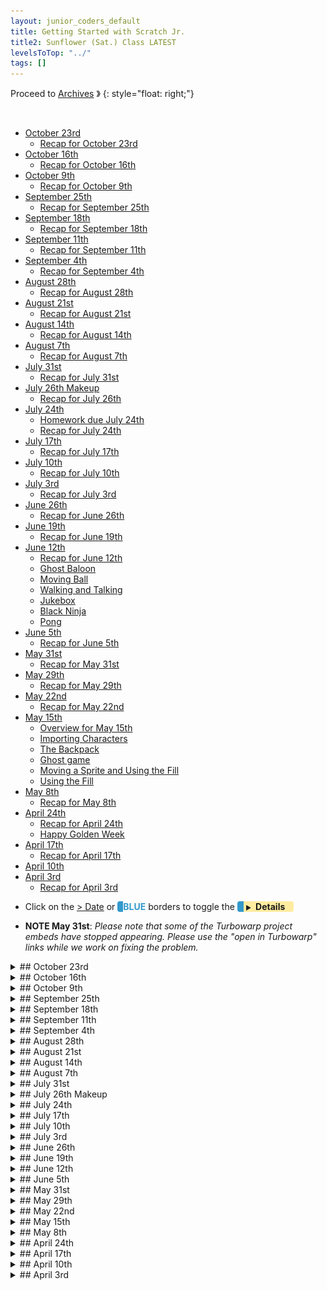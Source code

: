 ```yaml
---
layout: junior_coders_default
title: Getting Started with Scratch Jr.
title2: Sunflower (Sat.) Class LATEST
levelsToTop: "../"
tags: []
---
```


Proceed to [Archives](./SunflowerClassNotes-Archives.html) 》 
{: style="float: right;"}

<br clear="both">

<div id="toc">

* [October 23rd](#october-23rd)
  * [Recap for October 23rd](#recap-for-october-23rd)
* [October 16th](#october-16th)
  * [Recap for October 16th](#recap-for-october-16th)
* [October 9th](#october-9th)
  * [Recap for October 9th](#recap-for-october-9th)
* [September 25th](#september-25th)
  * [Recap for September 25th](#recap-for-september-25th)
* [September 18th](#september-18th)
  * [Recap for September 18th](#recap-for-september-18th)
* [September 11th](#september-11th)
  * [Recap for September 11th](#recap-for-september-11th)
* [September 4th](#september-4th)
  * [Recap for September 4th](#recap-for-september-4th)
* [August 28th](#august-28th)
  * [Recap for August 28th](#recap-for-august-28th)
* [August 21st](#august-21st)
  * [Recap for August 21st](#recap-for-august-21st)
* [August 14th](#august-14th)
  * [Recap for August 14th](#recap-for-august-14th)
* [August 7th](#august-7th)
  * [Recap for August 7th](#recap-for-august-7th)
* [July 31st](#july-31st)
  * [Recap for July 31st](#recap-for-july-31st)
* [July 26th Makeup](#july-26th-makeup)
  * [Recap for July 26th](#recap-for-july-26th)
* [July 24th](#july-24th)
  * [Homework due July 24th](#homework-due-july-24th)
  * [Recap for July 24th](#recap-for-july-24th)
* [July 17th](#july-17th)
  * [Recap for July 17th](#recap-for-july-17th)
* [July 10th](#july-10th)
  * [Recap for July 10th](#recap-for-july-10th)
* [July 3rd](#july-3rd)
  * [Recap for July 3rd](#recap-for-july-3rd)
* [June 26th](#june-26th)
  * [Recap for June 26th](#recap-for-june-26th)
* [June 19th](#june-19th)
  * [Recap for June 19th](#recap-for-june-19th)
* [June 12th](#june-12th)
  * [Recap for June 12th](#recap-for-june-12th)
  * [Ghost Baloon](#ghost-baloon)
  * [Moving Ball](#moving-ball)
  * [Walking and Talking](#walking-and-talking)
  * [Jukebox](#jukebox)
  * [Black Ninja](#black-ninja)
  * [Pong](#pong)
* [June 5th](#june-5th)
  * [Recap for June 5th](#recap-for-june-5th)
* [May 31st](#may-31st)
  * [Recap for May 31st](#recap-for-may-31st)
* [May 29th](#may-29th)
  * [Recap for May 29th](#recap-for-may-29th)
* [May 22nd](#may-22nd)
  * [Recap for May 22nd](#recap-for-may-22nd)
* [May 15th](#may-15th)
  * [Overview for May 15th](#overview-for-may-15th)
  * [Importing Characters](#importing-characters)
  * [The Backpack](#the-backpack)
  * [Ghost game](#ghost-game)
  * [Moving a Sprite and Using the Fill](#moving-a-sprite-and-using-the-fill)
  * [Using the Fill](#using-the-fill)
* [May 8th](#may-8th)
  * [Recap for May 8th](#recap-for-may-8th)
* [April 24th](#april-24th)
  * [Recap for April 24th](#recap-for-april-24th)
  * [Happy Golden Week](#happy-golden-week)
* [April 17th](#april-17th)
  * [Recap for April 17th](#recap-for-april-17th)
* [April 10th](#april-10th)
* [April 3rd](#april-3rd)
  * [Recap for April 3rd](#recap-for-april-3rd)

</div>



-   Click on the [> Date]() or <span style="color: #3399cc;  border-left: 9px solid #3399cc!important;border-radius: 4px 4px; font-weight: bold">BLUE</span> borders to toggle the <span style="background-color:#ffeca0; border-left: 10px solid #3399cc !important;border-radius: 4px 4px;"><b> &nbsp;<span style="font-size: 70%">▶︎</span>&nbsp;&nbsp;Details&nbsp;&nbsp;&nbsp;&nbsp;</b></span>

* **NOTE May 31st**: *Please note that some of the Turbowarp project embeds have stopped appearing. Please use the "open in Turbowarp" links while we work on fixing the problem.*

<details markdown=1>
<summary markdown=1>## October 23rd
</summary>

## October 23rd


### Recap for October 23rd

Squid Game 1
  : Student Y worked on making the player's eyes open and close and the button flash from red to green. He also added and edited the music. He originally tried a first person viewpoint, but settled for this top iiewpoint version.

{% include zakviewer.html Name="Squid Game 2021 10 23 Student Y" ID="https://scratch.mit.edu/projects/588925585/" caption="Use left and right arrows to move the character (project has had some corrections added.) " %}

Squid Game 2
  : Student M wanted an opening screen before the game would start, so I showed him how to achieve that.

{% include zakviewer.html Name="Untitled\-138" ID="https://scratch.mit.edu/projects/588366141/" caption="Press 1 to see background change" %}


Scratch Mario Multilevel Game
  : More details have emerged about player H's project. He is making a multi-stage Mario-like platformer. He's made overworld maps and sub-levels. In ScratchJr. each project only has 4 screens, so he's building his game over several projects, each corresponding to a different "land" such as a desert level and a haunted house level.

Electricity Shop
  : Student R's focus continues to be make a shop for people to buy various ways of using or gaining energy. He's setting up the project so that when the shop backdrop appears, all foreground items hide. And when the backdrop changes, all foreground items appear again.

Tower Defense/Battle Cats
  : Some students are still looking for a project to do. Student K2 began working on a Tower Defense project. His focus was on learning how to use the paint editor to make circles and rectangles to put together to make a tank. Student H considered doing a Tower Defense project, but then changed his mind and explored various other potential projects. 

{% include zakviewer.html Name="Untitled\-4 Tank Game" ID="https://scratch.mit.edu/projects/589833446/" caption="" %}

Pong Game
  : Student K1 completed a Pong Tutorial.

{% include zakviewer.html Name="Untitled\-4 on Scratch" ID="https://scratch.mit.edu/projects/588369489/" caption="" %}

</details>


<details markdown=1>
<summary markdown=1>## October 16th
</summary>

## October 16th

### Recap for October 16th


The main event today was playing a Collect-a-card Coding Game: 

Collect-a-card Coding Game
  : The purpose of the game is to get kids to demonstrate their understanding of various steps in coding a simple project. The format is as follows:
  
1. Review the target project code. This is not a test, but a game, so kids are taught the code or other answers beforehand. The game is for review.
2. Each student gets 1 or two cards to start with.
3. The teacher opens a blank game, or a game ready to accept the target code. 
4. The teacher walks through coding the game and stops to ask questions, such as what is the next step, what does this block do, etc.
5. Students can volunteer to answer by raising their hand with a card in it. If they answer the question correctly they get 2 cards. If not, 1 card.
6. The teacher can also "volunteer" students, for example if no one answers. You get 1 card for a correct answer.
7. Volunteers must wait out 2 turns give others a chance.
8.  Cards for right answers only, but no penalty for a wrong answer.
9.  At the end, (an unspecified number of) cards gets rewards, such as YouTube time. The number is based on the collective level of input. 
10. Those who were volunteered can ask for help but costs them their card. The card for a correct answer goes to person who helps.
11. Top volunteers may get an additional prize based on effort, original contribution, or other criteria.
12. Prizes include in-class YouTube time, select from the toy box, candy, or negotiable prizes. Often students will defer getting any prize.

The target game for today was Flappy Cat game, part 1. Everyone participated and did a good job of playing along and answering questions. After that, kids continued working on existing projects as usual.

{% include zakviewer.html Name="FCS step 1 gravity 2021 10 16 Classroom version \(Flappy Cat Simplest\)" ID="https://scratch.mit.edu/projects/584810491/" caption="" %}


</details>




<details markdown=1>
<summary markdown=1>## October 9th
</summary>

## October 9th


### Recap for October 9th


We played a game based on a lecture by [Professor 井本陽久](https://logmi.jp/business/articles/322794).
The game is very good for teaching logic, independent thinking, and other useful skillls. Thought they could understand the basic idea, it was a little bit difficult, so after a while we stopped and had a break and then we went on to individual projects. 

* Student Y worked on a few projects. We worked on finding costumes for his roadblocks hero project and he also worked a little bit on his Battle Cats project. 
* Student M started making a flappy bird project and completed  the first two steps. 

{% include zakviewer.html Name="Flapy Bird" ID="https://scratch.mit.edu/projects/581606705/" caption="" %}

* Student R and I discussed how to make his game more user-friendly. He liked the idea of adding a store to his project. He designed it first and then collected or and created the images he needed
{% include zakviewer.html Name="Flappy Bird" ID="https://scratch.mit.edu/projects/581606705/" caption="" %}

* Student N started working on an original platformer game.
* Student H looked for new ideas in Scratch. 
* Student K learned about sensing blocks, specifically the mouse down block. 
  
{% include zakviewer.html Name="Untitled" ID="https://scratch.mit.edu/projects/581610847/" caption="Click and hold the mouse, and the girl will go towards you" %}

* Student K worked on telling a story in ScratchJr. 
* Student H in Scratch Jr. continued working on his multi project game. He was eager to give me a full explanation of what he intends, and he demonstrated his progress so far. It was clear that he has mastered many skills, such as using buttons to control characters, and different kinds of transitions between scenes. He has developed a solid foundation, and is eagerly exploring all the consequences of what he has learned in various ways. 
Stud


</details>

<details markdown=1>
<summary markdown=1>## September 25th
</summary>

## September 25th


### Recap for September 25th



Scratch 
  : Children worked on individual projects this week. 
  
Student Y worked on Battle cats. He continued making different player sprites appear at different money levels. He also begane making the cats move.

{% include zakviewer.html Name="Battle Cats" ID="https://scratch.mit.edu/projects/571919266/" caption="" %}

Student M is I introduced some videos to Student M about flappy bird, and he chose to work on reverse engineering a Fortnite Flappy Bird project. He added two characters to his project and began adding code to make the game over effect and 

{% include zakviewer.html Name="Fortnite Flappy Bird Step 1 2021 09 25" ID="https://scratch.mit.edu/projects/575071918/" caption="I have fixed some errors in his code to demonstrate what he is trying to achieve." %}


Student N completed his own basic Flappy bird project and we talked about how to make it better, such as adding levels or obstacles.

Student K1 began her first journeys into Scratch by completing her first tutorial, a chase game. 

{% include zakviewer.html Name="Chase Game" ID="https://scratch.mit.edu/projects/574941151/" caption="She did a great job learning about 'change x' and 'if touching' and 'adding variables'." %}


Student H1 studied various projects in search of inspiration for his next project. 

Student R made the players of his Solar Panel game able to buy more panels when they had enough coins. He was able to figure out the code himself but needed a little help transferring a color from one character to another. 

{% include zakviewer.html Name="Untitled\-5 \(9\)" ID="https://scratch.mit.edu/projects/572503120/" caption="" %}

ScratchJr.
  : Students K2 and H2 worked on their own projects this week. 


Student H1 continued developing his multilevel game in Scratch Jr. He has many original ideas and worked well independently and joyfully.


Student K2 worked on an original project idea I am calling his "Policeman"  project. After some trial and error, I figured out he wanted to make more squares appear when the policeman bumped into some squares. He understood what he wanted and was almost able to get it on his own. With a little tweaking we were able to get it to begin to work, and will continue next week.


</details>

<details markdown=1>
<summary markdown=1>## September 18th
</summary>

## September 18th


### Recap for September 18th


Battle Cats
  : Student Y worked on remaking the Battle Cats project on his own. 

{% include zakviewer.html Name="Student Y Battle Cats" ID="https://scratch.mit.edu/projects/571919266/" caption="He added his own characters and began setting up the shop" %}

Flappy Bird
  : another popular project is Flappy Bird, and some kids worked on variations of that, including this one below, and a Fortnite Flappy Bird Project that is not quite finished
{% include zakviewer.html Name="Student N Flappy Bird" ID="https://scratch.mit.edu/projects/571917316/" caption="" %}


Slash Knight
  : Student H worked a little bit on a Slash Knight Tutorial, but found it too easy. He explored other projects like Battle Cats after that.  


ScratchJr. 
  : The main project for these kids was variations on a Chicken Crossing game, where the player has to cross intersecting streets , not parallel streets (like below). This evoked many variations, including one that incorporates a sophisticated story line involving frogs and other creatures.

  
{% include giphy.html link="https://media.giphy.com/media/DDDMOrtKeBEyue6KVF/" %} 



Advanced Scratch Jr. 
  The Electricity project continues. This week the student added more kinds of weather and we talked about giving the player challenges to encourage energy conservation, such as turning out lights. 

</details>



<details markdown=1>
<summary markdown=1>## September 11th
</summary>

## September 11th

### Recap for September 11th

Basic Scratch
  : Today, for the elementary level Scratch students there was a lot of interest in racing games and Mario Athletic (Sky) games. Kids mostly tried looking for projects they could do together, but interests diverged, so there was a tendency for kids to distract each other. Next week some different seating arrangements may help with this. 

Solar Panel 
  : This week a lot of progress was made on this advanced level Scratch project. Since the student is a capable and independent coder, our teacher Alex spent some time looking at the student work and making small suggestions on improving the game design, such as developing other things for the money the player collects  to be spent on and adding visual feedback and effects.

ScratchJr.
  : The ScratchJr kids worked mostly on mazes. For one kid demonstrated how to make a square maze, and for other we worked on a Dragon Maze. Mazes are good for teaching using messages and various motions and Looks blocks. There was also a Street crossing game


{% include giphy.html link="https://media.giphy.com/media/m6ezGzJCt8J835euv3/" %} 

{% include imgur.html title="" ID="https://i.imgur.com/L1r67ht.jpg" caption="" width="" height="" spacer="" %}

{% include imgur.html title="" ID="https://i.imgur.com/GmIRnX5.jpg" caption="" width="" height="" spacer="" %}


</details>


<details markdown=1>
<summary markdown=1>## September 4th
</summary>

## September 4th

### Recap for September 4th


Projects we worked on this week: 

First Person Shooter
  : We made the gun for the shooter, and talked about make the gun pointing in the direction of the mouse. We also made a bad guy.

{% include imgur.html title="" ID="https://i.imgur.com/U8NjtrC.png" caption="" width="" height="" spacer="" %}

 

Going down the road
  : We made a car and a road for this project, and learned how to make the road move past us.

{% include zakviewer.html Name="Untitled\-125" ID="https://scratch.mit.edu/projects/566674798/" caption="press space and e to see it in action" %}



A crazy project 
  : The joy of forever loops.
{% include zakviewer.html Name="" ID="https://scratch.mit.edu/projects/550356223/" caption="" %}

Mario Projects
  : Students are intrigued by these but they are a bit beyond their skill. We have covered some of the basic steps in class, and kids will often modify these.

{% include zakviewer.html Name="Untitled\-21" ID="https://scratch.mit.edu/projects/557767891/" caption="This project is not fully the student's own creation, but features some additions by the student." %}


Solar Panel Project
  : A student is developing a project to model a solar panel. It includes the influence of weather (reducing output, breakage), maintenance costs, and a power meter. We talked about general goals of the project, such as how user input would change the game. This projecct is a candidate for entry in a coding competition.

</details>


<details markdown=1>
<summary markdown=1>## August 28th
</summary>

## August 28th

### Recap for August 28th


Today we worked a group on a very basic platformer project based on a project called Grey.  It includes only the essentials, but it introduces concepts like variables, My Blocks, if blocks to detect keypresses, gravity,  and "pulling up out of the ground" particle physics, and even a little tutorial on drawing triangles. This project forms the basis of most platform and scrolling projects and can be easily modified to suit almost any project.


{% include zakviewer.html Name="Grey Mario Platformer 08 28" ID="https://scratch.mit.edu/projects/564441951/" caption="The students did a great job paying attention and began to talk about adding customizations like villains and obstacles, which we will try next week. " %}

</details>


<details markdown=1>
<summary markdown=1>## August 21st
</summary>

## August 21st

Several announcements:
  : The class notes for last weekend are on the website. We have had a lot of makeup classes recently, and, to avoid confusion, let me explicitly state that class notes for your child's makeup classes are on the page for their usual class, not for the day they attended. For example a Monday student who attends a makeup on Friday will have any notes relevant to him/her on the Monday Page. 

  : Since we are heading into another Emergency Period, we will be strictly enforcing our Covid guidelines around hand washing, social distancing and mask wearing, etc. If you could remind your child these are important rules and of the need to cooperate with them that would be helpful. In addition, seating and snack times will be staggered accordingly.

  : We are pleased that for the most part students are focused and attentive during class, and with their cooperation we are creating a fun, relaxed, yet productive learning environment. However, to maintain this, it would be a good time to remind your child that the main activity in class should be working on assignments and projects, i.e. learning to code. I want to avoid ending the day with a child not having made any tangible progress.  Exploring games and playing them, while educational and part of our goal, is better done at home.

  : (To clarify: We do encourage students to explore the many games that Scratch and Tynker make available, and investigating and hacking other projects is a valid part of learning. We also understand the temptation to play them in class is very strong. However, this can easily become a distraction (for them and others) and a gentle reminder from parents would help me better keep these factors in balance. We do provide free time during breaks, and this is not meant as a ban, but a reminder.)

  : Lastly, our class policy is that students should make an effort to communicate, even amongst themselves, in English, as much as practicable, especially during the first section of class. We understand the limitations around this, but we want to be sure this expectation is clearly understood by all so that we can help support them with this. 


### Recap for August 21st


Student N and Y made a first steps towards Cat World War (にゃんこ大戦争) games. TThis game starts out with the player clicking boxes to make "soldiers" appear. In the game the soldierss fight each other and you get points if you kill them all or reach the other team's base. This project by Student N is a very good beginning.

{% include zakviewer.html Name="Cat World War (にゃんこ大戦争)" ID="https://scratch.mit.edu/projects/563074874/" caption="click on the squares to make more fighter appear." %}

Student R is working on an Electricity project. Today we worked on improving the code that makes how the clones are created. Unfortunately creating a clone within a clone creates an infinite loop, and there doesn't seem to be an easy way around that, so we had to give up. Deciding that perhaps he had taken this project as far as possible, we gave up and he began looking for his next project. 

{% include zakviewer.html Name="Electricity 08 21" ID="https://scratch.mit.edu/projects/563078843/" caption="" %}

Student S worked on a clever ScratchJr. story about rabbits.

</details> 



<details markdown=1>
<summary markdown=1>## August 14th
</summary>

## August 14th

### Recap for August 14th

Today student H worked on an easy Cat Training project, based on a  student's original project. We taught the cat to sit, lie down, run, and roar. 

{% include zakviewer.html Name="Cat Training" ID="https://scratch.mit.edu/projects/560505433" caption="" %}


Student N worked on a Red Light project. The player uses the right arrow to move right. First we made the bus reappear at the left when we hit the edge. 

```
when [right arrow v] key pressed
move (10) steps
if <(x position) > (270)> then
switch backdrop to (Blue Sky v) ::looks
set x to (-278)
broadcast [switch v]
end
```
{: .msb}

Then we used a variable ('red bue or yellow') to keep track of the condition of the light, and we detect if we are touching the light while the light is red. If he hits the red light, the game over message appears. 


```
if <<touching (Light  v) ?> and <(red blue or yellow) = (red)>> then 
switch backdrop to (Blue Sky2 v) ::looks
broadcast (a v) and wait
 else 
next costume
end
```
{: .msb}

{% include zakviewer.html Name="" ID="https://scratch.mit.edu/projects/560546663/" caption="Use the right arrow to move the bus. " %}




</details>


<details markdown=1>
<summary markdown=1>## August 7th
</summary>

## August 7th

### Recap for August 7th


Today we had only 3 students.

Two of the Scratch kids did the Nature Watching project. The fist step is erasing the "binocular" of a solid foreground so that we can see what is behind. Even I had a little trouble doing this until another teacher helped me. Once we had that, the rest of the project proceeded smoothly. We make the binoculars follow the mouse, and then add a game scene that includes various animals moving for us to watch. The student added a play button that dissolves using the ghost effect to reveal the game scene. 


{% include zakviewer.html Name="Nature watching" ID="https://scratch.mit.edu/projects/559297885/" caption="" %}


The other student worked on an electricity game. 

{% include zakviewer.html Name="See inside" ID="https://scratch.mit.edu/projects/555066266/" caption="" %}



Originally his project just sent out various balls that travelled from the anode to the cathode. I suggested he add an element that the player could use to direct the balls. In doing that we noticed that his balls were bouncing off at weird angles because he was turning the balls, not pointing them in a different direction. At first this was a random direction, but I suggested it might look more realistic to have them bounce at the correct angle. However, doing this involves some special math. It is not difficult and next class I will show the the correct formula. 

{% include zakviewer.html Name="2021 08 07  Electricity" ID="https://scratch.mit.edu/projects/559308970/" caption="This modification shows how the balls can be made to bounce. The key formula is 'reflected angle = 2 * angle of wall - direction of ball' " %}

</details>



<details markdown=1>
<summary markdown=1>## July 31st
</summary>

## July 31st

### Recap for July 31st

Today we walked through a basic Pacman game. Kids went through it at different paces, with some just completing the first few steps, others nearly reaching the end. However, we will continue with this project as it teaches valuable skills.

{% include zakviewer.html Name="PAC 2021 08 02 class project" ID="https://scratch.mit.edu/projects/557526249/" caption="

This involves

* making the pacman, including 'painting with transparency' 
* making the background and maze
* teaching the pacman to move
* teaching it to bounce off walls
* adding a pill
* initializing the pill and pacman
* teaching the pill to hide when pacman touches it<span>" %}

One notable project was this variation on the classic game:

{% include zakviewer.html Name="Dragon Pacman" ID="https://scratch.mit.edu/projects/557134894/" caption="The dragons are friendly though. Use arrow key to capture the one near the center to see." %}



After that kids worked on their ongoing projects. Kids are developing more confidence and the ability to come up with and develop their own ideas independently, though there is a tendency for kids to also get lost playing games rather than coding. The fact that they are enjoying Scratch and engaged with it is great, and we will try to encourage a healthy balance between exploring and creating!


</details>

<details markdown=1>
<summary markdown=1>## July 26th Makeup
</summary>

## July 26th Makeup

### Recap for July 26th

Student M did a makeup class today. He came up with the idea of making  a roulette game. This gave us a chance to use the wait until and repeat until blocks blocks.

![wait until and repeat until](https://i.imgur.com/6mYCvDw.png){: .jsgif .autoimage}



{% include zakviewer.html Name="" ID="https://scratch.mit.edu/projects/556373760/editor/" caption="To start game press space, then the up arrow, left arrow, and right arrow keys. This starts the wheels turning. Pressing a, b, or c, stops the respective roulette." %}


</details>



<details markdown=1>
<summary markdown=1>## July 24th
</summary>

## July 24th

### Homework due July 24th

### Recap for July 24th

Today we had only 2 students. Student H worked on the Chase Game tutorial. He was very creative in modifying the cat character, and made a rather fun project.

{% include zakviewer.html Name="looking for eyeglasses" ID="https://scratch.mit.edu/projects/553913239/" caption="He also added a score for each time the cat caught the glasses." %}

Student R and I had an extensive conversation about the [Tech Kids Grand Prix](https://techkidsschool.jp/grandprix/), which he plans to participate in. We discussed the basic criteria of the contest, Vision, Product, and Presentation, and I told him that first we will work on Vision. This is the moment where we seek inspiration and creativity to create an original and inventive project. 

One way to do this is to look at what other people have done, and he looked at several projects by other participants. Then I asked him to critique the projects, to develop his analytical ability and help him be able to see projects from an outside  point of view such as a judge or a player. I asked him to rate the projects according to the contest criteria, and then we focused on what he particularly liked about one project. Then we decided to build our own test project that would include these qualities. 

To come up with a theme for this test project, I encouraged him to come up with a topic that is interesting and inspiring for him. This led him to suggest electronics. After asking him to tell me a little about this, we talked about what is electricity. With some improvements for realism, we had a basic model of electricity in a wire, and we then began to develop how this could be a game. We made a rough mockup of the screen, and then once we were happy with that, I gave him the homework of making a more accurate mock up. We talked about how the user would interact with the game, and what the object of the game would be.

All in all, in one class, we were able to run throught the basic first steps involved in creating an original project. The test project is not intended as his final project, but I think it will help him understand the steps that help take something from nothing, to first idea, to first model, to first prototype. This was a great first step and he did a great job moving through it though we were going rather quickly.


</details>



<details markdown=1>
<summary markdown=1>## July 17th
</summary>

## July 17th

### Recap for July 17th

Today kids worked on their own projects.

Student Y started a shooting game. He began to learn how to make bullets using clones, and how to make actors disappear when they are hit.

{% include zakviewer.html Name="112rtrtrtrtrtr" ID="https://scratch.mit.edu/projects/553917494/" caption="Press space to shoot. Right now the actors are invisible, and the student's homework is to make them appear again" %}

Student N began a version of pacman. He made little munching characters, and we worked on drawing a maze for the background. We also made the main actor move right and left, and then blocked its motion when it reached the edge so it wouldn't fall of the edge.

{% include zakviewer.html Name="Untitled\-43" ID="https://scratch.mit.edu/projects/553917616/" caption="" %}

Student M learned how to change the position of the actors using the x and y boxes in the actor area. This was necessary because he couldn't drag his characters because part of his game codes them to disappear if touched. 


Student R started planning a Minecraft quiz game. We talked about learning to plan on paper before trying to code, which he began to do. I also helped him import some images from the web that couldn't be copied the usual way. 


Student H worked on importing characters from other projects into his project.

Kids also enjoyed coding and playing at a video sensing project and a Jelly project. I showed them a simplified version, and perhaps next week we will try to code it together.


{% include zakviewer.html Name="JJ step 01" ID="https://scratch.mit.edu/projects/552696678/" caption="" %}



</details>

<details markdown=1>
<summary markdown=1>## July 10th
</summary>

## July 10th

### Recap for July 10th

Today we worked on the Mario Galaxy four project. 


{% include zakviewer.html Name="Galaxy 4 step 01" ID="https://scratch.mit.edu/projects/550487306/" caption="" %}



Everybody was able to get to the first step. We did have a few technical issues but we resolve them and that will make going forward easier from now on. After the break some kids expolored for their next project while others finished projects that they had been working on before. 



{% include zakviewer.html Name="MG4 Step 01 H" caption="Press right arrow to see it move." ID="https://scratch.mit.edu/projects/552334899/" %}

{% include zakviewer.html Name="MG4 Step 01 Y" caption="Press right arrow to see it move." ID="https://scratch.mit.edu/projects/552334188/" %}

{% include zakviewer.html Name="MG4 Step 01 R" caption="Press right arrow to see it move." ID="https://scratch.mit.edu/projects/552333802/" %}

{% include zakviewer.html Name="MG4 Step 01 M" caption="Press right arrow to see it move." ID="https://scratch.mit.edu/projects/552333323/" %}

{% include zakviewer.html Name="MG4 Step 01 N" caption="Press right arrow to see it move." ID="https://scratch.mit.edu/projects/552332799/" %}

</details>


<details markdown=1>
<summary markdown=1>## July 3rd
</summary>

## July 3rd

### Recap for July 3rd



Soccer Game
  : During the makeup class for student R, I showed him how to clean up his project by combining stacks. Instead of several green flag stacks and several forever loops, we combined them all. The next day we worked on finishing the soccer game level. One problem was that the ball would get stuck in a corner sometimes; we prevented this by moving the ball away when it touched the goalkeeper. 

{% include zakviewer.html Name="Soccer Game" ID="https://scratch.mit.edu/projects/530891031/" caption="We also made the ball return when a goal is scored. I also showed him how to use a repeated move block to make the ball glide. This helps make recording goals and deflections work better." %}

Jukebox
  : Student M did a great job making the last few songs on his jukebox work. 
  
{% include zakviewer.html Name="Juke Box" ID="https://scratch.mit.edu/projects/550655784/" caption="He go so excited, he decided to add 4 more songs, which need to be coded." %}

Another Jukebox
  : Student Y was inspired from watching this Jukebox to begin making his own. 




Crazy Animation
  : Student N has been learning how to make animations, and produced this Crazy Animation Project.

{% include zakviewer.html Name="" ID="https://scratch.mit.edu/projects/550356223/" caption="It uses both color effects and costume changes for the transitions" %}

Learning ABC
  : He also taught Abu, his favorite character, to speak.

{% include zakviewer.html Name="Learning ABC" ID="https://scratch.mit.edu/projects/550490430/" caption="press any letter to say the letter" %}




Clickers
  : A popular game this week was a clicker game, which several students played or worked on. These are very simple. Just click until you drop. Simple, but popular.

{% include zakviewer.html Name="Student N Basic Clicker" ID="https://scratch.mit.edu/projects/550657465/" caption="" %}







</details>

<details markdown=1>
<summary markdown=1>## June 26th
</summary>

## June 26th

### Recap for June 26th


Music Box
  :  Student M made all his music covers clickable. We simplified his idea so that every character disappears. This means we can use the same code for every character. When clicked, they each disappear and a large background for that song will appear. 

{% include zakviewer.html Name="" ID="https://scratch.mit.edu/projects/543633250/" caption="The first four appear to be working." %}

Pong and Jumping
  ; Student N added a second level to his pong game, where the color of the apple changes. He plans to make the second level more difficult. 

He also created a jumping project. By using touching color, he makes the sprite fall into the white hole. 


```
when @greenFlag clicked
forever // if it is not touching the ground, fall
    if <not <touching color [#663b00]?>> then
        wait (.01) seconds
        change y by (-10)
    end // when low enough , return home
    if <(y position) = [-227]> then
        go to x: (-175) y: (-104)
    end // if too far right, return home
    if <(x position) > [243]> then
        go to x: (-175) y: (-104)
        broadcast [message1 v]
    end
end
```
{: .msb}


Various Projects 
Student Y started various projects today:

...a video motion detection project

{% include zakviewer.html Name="" ID="https://scratch.mit.edu/projects/548443054/" caption="Visit the scratch link to see the effect." %}


...A flying cat tutorial. 

{% include zakviewer.html Name="" ID="https://scratch.mit.edu/projects/548441244/" caption="I  am not sure what the heart is doing...." %}

and this

{% include zakviewer.html Name="House under Attack" ID="https://scratch.mit.edu/projects/548443916/" caption="Press c or space to see actions." %}



Car Project
  : Student H explored making various projects scratch and scratchjr, including a sports car. He explored recording various sound effects to make the car sound (not audible below). The project is still unfinished.

{% include giphy.html link="https://media.giphy.com/media/m9UB6b6p6X7nT5A6rz/" %} 


Goalie
  : Today Student R worked on making his goalie be able to defend the goal. He understood that he had to make the character move from side to side, but needed some help realizing that the character starts from the middle, so the first motion is just halfway. This was more difficult because of what appears to be a bug in Scratch. The following code should work without the first wait, but it doesn't.

  This project is coming along. Next we will have to do some cleaning up, such as what to do when teh ball goes out of bounds, and how to register the score. It also needs better instructions for the user.

```
when backdrop switches to [Soccer v]
wait (1) seconds // this seems unnecessary, but
goto x: (-50) y: (-6) // without it this doesn't happen
repeat (100000)
    wait (1) seconds
    glide (1) secs to x: (100) y: (-6)
    wait (1) seconds
    glide (1) secs to x: (-100) y: (-6)
end
```
{: .msb}


{% include zakviewer.html Name="" ID="https://scratch.mit.edu/projects/548760698" caption="We also worked on adding a goal line to register the score. Use the w key to move the ghost and to shoot." %}





Space Invaders
Scratch Jr. Students Y and R worked on a simplified version of Space invaders. This is really an exercise in using messages to have one character control another. The kids seem to understand the concept, but have difficulty knowing exactly where to put the elements. Nonetheless they are good at adding their own creative elements, such as this interesting missile, and are excited about making the project:

{% include imgur.html title="" ID="https://i.imgur.com/YEz1ket.gif" caption="Note how the left arrow moves the 2 sprites, but the right arrow makes the 'missile' shoot. Fixing this is one of things we worked on in this class." width="" height="" spacer="" %}




</details>



<details markdown=1>
<summary markdown=1>## June 19th
</summary>

## June 19th

### Recap for June 19th

Jukebox
  : Student M made great strides on his Jukebox Project. He learned how to make all the characters disappear when you touch one character and then how to make them reappear when you touch the stage.

{% include zakviewer.html Name="" ID="https://scratch.mit.edu/projects/543633250" caption="Click on one of the first two Actors to see them change. Click on the stage to have the actors reappear" %}
 

Talking and Cat and Apple
  : Student N finished his Talking Project. We talked about how to use messages to create the main Loop.
{% include zakviewer.html Name="Walking" ID="https://scratch.mit.edu/projects/540981217" caption="" %}


![Imgur](https://i.imgur.com/bEh5Nd7.png){: .jsgif}

He also started a Chase Game tutorial, which he called Cake and Apple. He started to add a new level when the score reaches 30

{% include zakviewer.html Name="Cake and Apple" ID="https://scratch.mit.edu/projects/546211814" caption="The next level will have another apple and other changes to make it more difficult." %}

Soccer Game
  : Student R and I talked about how to make the second level of his game, the soccer game. To make the ghost play, we needed blocks for left and right movement. We fixed sum code because of a Japanese ー instead of a hyphen -. We had to repurpose the w key ofr this screen to shoot the ball, not move up, so we added a a test for which layer you were on and changing he function accordingly.

{% include imgur.html title="" ID="https://i.imgur.com/GcBxnDp.png" caption="" width="" height="" spacer="" %}

The ball is shot using this block:

{% include imgur.html title="" ID="https://i.imgur.com/sU7Wcnz.png" caption="" width="" height="" spacer="" %}


Prolific Output
  : Student Y has been quietly working on many projects. I am not sure which of these were made last class, but recently made ones include:

* A partially completed Animate My Name
{% include zakviewer.html Name="" ID="https://scratch.mit.edu/projects/546210860" caption="Click the letters" %}

* A more complete variation of this
{% include zakviewer.html Name="" ID="https://scratch.mit.edu/projects/546351149" caption="click the characters, or press space to see the action" %}

* A simple text to speech project
{% include zakviewer.html Name="" ID="https://scratch.mit.edu/projects/546208990" caption="The cat says hello is you press space" %}

* A project about a witch going running
{% include zakviewer.html Name="" ID="https://scratch.mit.edu/projects/546215665" caption="Note how the wizard hides when the background switches. 
![Imgur](https://i.imgur.com/UI6jWRE.png){: .jsgif width='300px'}
" %}

* A Jellyfish Catching a Starfish
{% include zakviewer.html Name="" ID="https://scratch.mit.edu/projects/546217276" caption="Catching the starfish makes a bubbling sound. Scoring is not working yet. Usee arrow keys to move the jellyfish." %}

* A Ninja Project
{% include zakviewer.html Name="" ID="https://scratch.mit.edu/projects/543623161" caption="Press right arrow to see the ninja change." %}

Math Project
  : Student H modified the pong game to use a baseball as a ball. He also started working a math project. 

{% include zakviewer.html Name="" ID="https://scratch.mit.edu/projects/546220338" caption="" %}

</details>



<details markdown=1>
<summary markdown=1>## June 12th
</summary>

## June 12th

### Recap for June 12th

### Ghost Baloon
Student R's project had a bug. His character changed the background. However, the Party background kept reappearing. The problem was that his code didn't reset the score after switching to the party:
  
```
when @greenFlag clicked
forever
    if <(スコア) > [100]> then
        switch backdrop to [Party v]
    end
    set [スコア v] to [0] // He needed to add this block
end
```
{: .msb}  

After figuring that out he added the second stage of his project, including adding a goalie. We added  blocks that moved to the second stage right away, to make it easier to debug. We added initializations so the goalie would appear in the right place. He made the goalie move from side to side.

{% include zakviewer.html Name="Ghost Balloon Stage 2" ID="https://scratch.mit.edu/projects/530891031/" caption="Use the w key to move the ghost up" %}


### Moving Ball 
Student N first did a tutorial involving clicking a moving ball.

{% include zakviewer.html Name="Moving Ball" ID="https://scratch.mit.edu/projects/540979288/" caption="" %}

### Walking and Talking
Soon after though he switched to a tutorial using voices. We added a simple animation to show the characters speaking. 

```
when @greenFlag clicked
go to x: (10) y: (-37)
show
repeat (4)
    switch costume to [costume2 v]
    wait (.1) seconds
    switch costume to [costume1 v]
    wait (.1) seconds
end

```
{: .msb}

Since the characters started walking, we then make the characters walk using messages.

```
when I receive [go walk v]
repeat until <touching [edge v]?>
    move (10) steps
    wait (.1) seconds
end
hide

```
{: .msb}


We talked about initializing the characters. We made the characters hide at the edge, and then return from the other edge. 
 
```

when I receive [come back from walk v]
go to x: (-240) y: (-37)
show
glide (1) secs to x: (0) y: (-37)
wait (4) seconds
```
{: .msb}

{% include zakviewer.html Name="" ID="https://scratch.mit.edu/projects/540981217" caption="" %}




### Jukebox
Student N. made a music jukebox project. He wanted each song to play until the end and then play the next songs, so we used `play sound [] until done`{: .msb} blocks. 

{% include zakviewer.html Name="" ID="https://scratch.mit.edu/projects/543633250/" caption="" %}

He also started a project using Pokemon cards and we worked on resizing the cards.


### Black Ninja
Student Y gathered a collection of Black Ninjas from the internet and worked in the editor to break them into individual sprites. Then he taught the ninja to change costume and move.


```
when [right arrow v] key pressed
switch costume to [haruki-right v]
move (10) steps

when @greenFlag clicked
switch costume to [haruki v]

when [left arrow v] key pressed
move (-10) steps
```
{: .msb}

{% include zakviewer.html Name="" ID="https://scratch.mit.edu/projects/543623161" caption="Use left and right arrow keys to move" %}


### Pong
Student H worked on a pong tutorial. He added several balls to make the game more interesting, and we made the scoring work.
{% include zakviewer.html Name="" ID="https://scratch.mit.edu/projects/543621246" caption="" %}



</details>


<details markdown=1>
<summary markdown=1>## June 5th
</summary>

## June 5th

### Recap for June 5th

Today there were just two students. 

Ghost Balloon Crossing
  : Student R Continued making his ghost balloon crossing game. He made each ball produce a different effect when it touched the ghost. 

* purple rotate once
* pink: push
* green: enlarge
* yellow: rotate many times
* blue: send to beginning

He also added a score variable and made the background switch to a new level when the score reached 50.

There were some coding errors in his version that we will fix next week. Here is a corrected version:

{% include zakviewer.html Name="Ghost Balloon Crossing Game (fixed)" ID="https://scratch.mit.edu/projects/541030216/" caption="Use the s, w, and t keys to move the ghost." %}


Dragon and Castle
  : Student H worked on porting his ScratchJr. **Dragon and Castle** project to Scratch. He was able to make the rocket move up if the right character was pressed, and to make the rocket turn left smoothly. His homework is to continue the path of the rocket.


```
when I receive [fire rocket v]
point in direction (0) 
repeat (10) // moves 100 steps up
    move (10) steps
end
repeat (10) /// turn left 90 degrees
    turn @turnLeft (9) degrees::motion
end

when @greenFlag clicked
point in direction (0) //rocket has been adjusted to point up in direction 0
switch costume to [rocketship-a2 v] // adjusted costume
go to x: (166) y: (4)
```
{: .msb}

{% include zakviewer.html Name="Rocket Game" ID="https://scratch.mit.edu/projects/534419787/" caption="Click the character at right to see the rocket fly." %}


</details>

<details markdown=1>
<summary markdown=1>## May 31st
</summary>

## May 31st

### Recap for May 31st

Today was a Makeup class for 2 students.

Flying Raptor?
  : Student M remixed the flying cat project and is working on adding more characters to it for his Challenge submission.

{% include zakviewer.html Name="Name" ID="https://scratch.mit.edu/projects/538665153" caption="Eventualy the space ships will move." %}


Hacking Scratch Loops
  : Student Y was playing around with the character editor by mangling the basic Flying Cat character. 

{% include imgur.html title="original version" ID="https://i.imgur.com/IWrER1z.png" caption="" width="200px" height="" %}{% include imgur.html title="changed version" ID="https://i.imgur.com/37NeFgv.png" caption="" width="200px" height="" spacer=" "  %}

I showed him how to turn this into a basic animation, and he had a lot of fun hacking an animation"bug" in Scratch. 

```
when gf clicked
forever
next costume
wait (.1) seconds // ballerina
```
{: .msb}

The ballerina animation is changing every tenth of a second. Usually, Scratch prevents you from putting anything but a number into wait blocks.  However, the student changed the '.1' to '.e', probably by accident. You can see what happened in the cat. 

{% include zakviewer.html Name="Crazy Cat" ID="https://scratch.mit.edu/projects/538616373" caption="Watch them go!!" %}


As it turns out, Scratch does allow scientific notation, as in '.1e1' to mean .1 X 10^1, or 1. Therefore, aside from the numbers, the letter e is allowed as input. Furthermore, by design or as a bug, it even allows some nonsense values like just plain 'e' or '.E' or 'eeee', which is why the cat works. The taco and the man are flashing at '.1E1' and '.01e2' seconds each, i.e. at 1 second intervals.

```
// for other characters 
wait (.e) seconds // cat
wait (.1E1) seconds // man
wait (.01e2) seconds //taco
```
{: .msb}
</details>

<details markdown=1>
<summary markdown=1>## May 29th
</summary>

## May 29th

### Recap for May 29th
Today I introduced the **Junior Coders Beginner's Challenge** [please see this page for details](./BeginnerChallenge.html). The goal is to motivate students  to do the Scratch tutorials. Students all began or continued working on their first entries, with most completing at least one tutorial today. Here is a Scratch studio with all the [Beginner's Challenge Projects](https://scratch.mit.edu/studios/29818873/). Today's Projects:


{% include zakviewer.html Name="Student Y" ID="537769588" caption="Try to click the balloons with music" %}

{% include zakviewer.html Name="Student M" ID="537774313" caption="A funny game of pong" %}


{% include zakviewer.html Name="Student H" ID="537770208" caption="Click the word or the ball" %}


{% include zakviewer.html Name="Student N" ID="537769429" caption="A story" %}


{% include zakviewer.html Name="Student N" ID="537775672" caption="Catch the chick" %}



</details>


<details markdown=1>
<summary markdown=1>## May 22nd
</summary>

## May 22nd

### Recap for May 22nd

Castle and Dragons
  : Student H came up with a project based on the castle and dragons app. He was able to get some sprites and we discussed how to make it so when you press the opening screen the rocket shoots up. This involves message blocks:

```
when this sprite clicked
broadcast [message1 v]  
```
{: .msb}

```
when I receive [message1 v]
point in direction (0)
repeat (100)
    move (1) steps
end
```
{: .msb}

We also had a problem that the rocket he had was in the wrong direction,s o it has to be rotated so it would be looking up when we go up. This is what it will look like.


{% include zakviewer.html Name="Rocket ship" ID="534434931" caption="Click the Cat Sprite" %}

Kimetsu No Yaiba Race 
  : Student M worked on a project where there is a race between sprites. First we created a repeat loop that moves the character from the start to the finish. Then we put this in a forever loop to keep the race going. Next week we will create a finish line that will stop the race.


```
when @greenFlag clicked
forever
    go to x: (-189) y: (-89)
    repeat (45)
        move (10) steps
    end
end
```
{: .msb} 



{% include zakviewer.html Name="Kimetsu no Yaiba Race" ID="531077045" caption="Shinobu and Kyoujuro are racing. Who will win??" %}


Cat Flying
  : Student N worked on making this cat flying tutorial. First he created a loop to make the building go from one side to the next. Then we added speed variable and we controlled the variable using keyboard inputs. 

```
when @greenFlag clicked
set [speed v] to [-10]
forever
    show
    set x to (250)
    repeat (50)
        change x by (speed)
    end
    hide
end

when [s v] key pressed
set [speed v] to [-20]

when [a v] key pressed
set [speed v] to [-5]

```
{: .msb}


{% include zakviewer.html Name="Flying Cat" ID="534416918" caption="Press s to go fast, a to go slow" %}


Flying Bird
  : Student Y worked on some tutorials, including one to make this bird fly and speak.

{% include turbowarp.html Name="Flying Bird" ID="534417112" caption="Click the left and right arrows to make it move" %}

He is currently working on a Pong game.

</details>


<details markdown=1>
<summary markdown=1>## May 15th
</summary>

## May 15th


### Overview for May 15th
All of our kids (in both our classes) were either ready or nearly ready to move to the next level. Yesterday, some kids were doing makeup classes so almost everyone was in the same room. This meant that yesterday was the perfect opportunity to do a group introduction to Scratch (the daddy-app of ScratchJr.) for everyone at the same time. Using Scratch will greatly improve their potential, and eliminate the limitations of ScratchJr. I am very glad we have reached this milestone. 

The first thing most students learn when starting Scratch is how to make a sprite move when you press a key. The first project most kids do is the Animate My Name Project. Some kids worked on other things.





### Importing Characters
Student M worked on importing characters for his project.

{% include turbowarp.html Name="Imported images" ID="527529590" caption="Using a google search we imported images into a project." %}



### The Backpack
Student N learned how to use the Scratch "backpack" to copy his favorite sprite from one of his other projects into this project. 

{% include turbowarp.html Name="Copying Bear" ID="530905586" caption="Click the right arrow to move the broom" %}

### Ghost game
More advanced Student R worked on a "Chicken Crossing " type game. 

{% include turbowarp.html Name="Ghost Crossing" ID="530891031" caption="Use the w key to move the ghost." %}

This project uses the w and s keys to move the ghost.

```
when [w v] key pressed
change y by (10)

when [s v] key pressed
change y by (−10)

```
{: .msb}


We talked about what should happen when the ghost hits one of the balls. We wanted the character to spin.

```
when I receive [turn ghost v]
turn @turnRight (100000) degrees::motion
```
{: .msb}

This didn't work. Why? The "rotation style" is important, or the character can't spin. We have to explicitly set it to "all around". The game also includes music. This is initialized here.

```
when @greenFlag clicked
set rotation style [all around v]
point in direction (0)
play sound [Jim Yosef & Anna Yvette - Linked [NCS Release] (320 kbps) v] until done
```
{: .msb}

This makes the ghost return to the bottom when he touches the line.
```
when @greenFlag clicked
forever
    if <touching [Line v]?> then
        go to x: (-9) y: (-130)
    end
end
```
{: .msb} 

For the balls, we worked together on making the balls return when they reached the edge. This is also where the balls tell the ghost to spin if he is touched.

```
when @greenFlag clicked
point in direction (-90)
forever
    if <touching [edge v]?> then
        go to x: (215) y: (-119)
    else
        if <touching [Ghost v]?> then
            broadcast [turn ghost v]
        end
    end
    move (5) steps
end
```
{: .msb}



### Moving a Sprite and Using the Fill
Student Y made a simple project to move a sprite.


```
when [right arrow v] key pressed
move (10) steps
```
{: .msb}


{% include turbowarp.html Name="Mover" ID="530904302" caption="Use the arrow keys to move the sprite" %}

### Using the Fill
One difference between Scratch and ScratchJr. is that the fill tool works differently. Student Y encountered the problem that, in ScratchJr., you can fill in partial shapes, but in Scratch you can only fill in closed curves. You can see this in the triangular shape at the bottom of this project.


{% include turbowarp.html Name="Ongoing Project" ID="530889948" caption="The bent line at the bottom has to be filled in by hand. YOu can see this in progress in the solid purple triangle." %}

</details>


<details markdown=1>
<summary markdown=1>## May 8th
</summary>

## May 8th

### Recap for May 8th
Intro to Scratch
  : Today was an introduction to Scratch day for students M and N. There was some setup involved, such as installing Chrome, adding the "Scratch Addons" extension to help them use scratch. I have assigned each student a login ID and password, that they should use for all their classwork. Using an assigned account allows me to better manage and track their progress. Once they were successfully logged in, we went to we started a blank project we walked through the first tutorial. 

  : Students M and N then learned how to use the move block, play sounds. We worked through adding sounds from the music library and from files on your hard drive. Likewise for costumes, we learned how to add costumes from the costume library and the kids started working on drawing their favorite characters.

{% include turbowarp.html Name="Abu" ID="527538040" caption="Student N's favorite character uses a simple say and move blocks" %}

![Imgur](https://i.imgur.com/IgPJ73F.png){: .jsgif .autoimage}
  : * Student M played with the image editor to make a cat in a basket!

Cat and Panther Game
  : Student R, a more advanced scratch student continued worked on a chase game involving a cat chasing a panther protecting a crystal from a cat and getting points. He had some questions about how to play sounds and how to change the background. He was able to make it keep score.
  
```
when gf clicked
forever 
if <touching (1 v) ?> then 
change [スコア v] by (1)
end
if <(スコア) > (49)> then 
switch backdrop to (1 v) ::looks
hide
play sound (1 v) until done
end
end

```
{: .msb}


We worked together on code that would allow it the game to stop once it reached a certain score. We will need to talk about how to reset the game when it starts/finishes. We made a list of the things would be that would happen when the target score was reach, and we used a conditional if block with a test operator block to code the motion.

{% include turbowarp.html Name="Cat and Panther" ID="527942138" caption="Use the arrow keys to make the panther touch the cat and get points. Once you get more than 50 pts, the game ends. If the cat touches the crystal, the points are reset!" %}


ScratchJr.
  : The scratch junior kids worked on making mazes. Student Y continued working on his maze from last week. Student R made a new maze based on the linear maze turning a linear maize into a traditional pathway maze. Student H worked on various projects on his own.

![Imgur](https://i.imgur.com/iVFIeZR.png){: .jsgif}
  : * This is a linear maze

![Imgur](https://i.imgur.com/tJykOLL.png){: .jsgif}
  : * Here we surround the linear maze with blue walls

![Imgur](https://i.imgur.com/0lc87hg.png){: .jsgif}
  : * Next we remove the original maze, leaving just the walls

![Imgur](https://i.imgur.com/3k8pIib.jpg){: .jsgif}
  : * Here is a more complicated example. The black is the solution path, and the blue are false paths. The red is the walls. 
  

![Imgur](https://i.imgur.com/319Pib8.jpg){: .jsgif}
  : * If we remove the black and blue lines, we get the final maze.

  
</details>


<details markdown=1>
<summary markdown=1>## April 24th
</summary>

## April 24th

### Recap for April 24th

Students H and M continued making variations of the *Usseewa* projects. This included adding dancing characters that if you touch will do extra actions. We also began exploring other music to include in their project. 

Student H plans to a Brontosaurus versus Tyrannosaurus game next.

Student N 
  : For homework, Student N made a storyboard involving several projects representing levels. Some of these were mario type jumping games with coins and so on. Others had original ideas, like having a character can disappear and then appear alternately. This required some fancy messaging. This student has been moving along quickly and is now ready for Scratch.

![Imgur](https://i.imgur.com/IHBcLlP.gif){: .jsgif}

Makeup Class
  : There was also interest in a Mario Clone devised by one of our teachers. During a makeup up class on Monday, I walked through this project with student Y (slowly, via Zoom). This is a work in progress and will continue next class. Here is the prototype:

![Mario](https://i.imgur.com/sGTxRqP.gif){: .jsgif}

### Happy Golden Week

Here is some fun to wish everyone a wonderful golden week. Watch it to the end!!

{% include youtubelazy.html  videoID="dOxlEwX9lbA" %}

See you after the holiday.

</details> 


<details markdown=1>
<summary markdown=1>## April 17th
</summary>

## April 17th


### Recap for April 17th

Today's project was Flappy Bird. 

![Imgur](https://i.imgur.com/ThWtzp3.gif){: .jsgif}

Kids were able to make a simple version of the project. Making the moving striped rectangles involves some tricks with the drawing gui. We also recorded a special scream from the Usseewa for the character to 

Kids also continued working on their Useewa Projects, including recording the final part of usseewa and making projects with the new sounds.

One student recorded a segment of "_This is Me_" from the movie **The Greatest Showman** for a new project.

One student suggested for next week's project we tell a story using a comic 4-frame format and started working on that project.

</details>


<details markdown=1>
<summary markdown=1>## April 10th
</summary>

## April 10th

Usseewa Day! (In case you have been living under a rock in Japan for the past few months, Usseewa is an extremely popular "pop" song by the singer Ado.) The kids in this class are obsessed with it (for this week), so today's project was to use the song in a project. The first step was to record the song using ScratchJr. and this led to a great exercise in cooperation, planning, timing, attention to detail, and other skills related to coding. 

![usseewa sound recording](images/2021-04-10/PXL_20210410_072018627.jpg){: .jsgif}

For example, this was the work flow we developed:

1. Cue up the song at the start time.
2. Run through the song to determine timing of the next endpoint. ScratchJr. can only record 30 seconds at at time, so we have to choose an endpoint near the 30 second mark. 
3. Choose the endpoint.
4. Get everyone in position to record.
5. Call for silence.
6. The countdown was 3, 2, 1, press record, wait 1 beat, start music.
7. When the music reached the endpoint, students have to press the stop record button the right time. I also tried to stop the song at that time.

We had to go through this steps several times as sometimes the recording didn't work, but we were able to get through 5 iterations.

We also used the internet to take pictures from the song video to use as characters in the project. The kids then started working on their project.

All in all the kids were very focused and motivated this week. I think they need to work a little more on developing the projects next week.

</details>


<details markdown=1>
<summary markdown=1>## April 3rd
</summary>

## April 3rd

### Recap for April 3rd 

As was true last week, kids were into continuing to develop their previously learned skills, and sharing projects with each other to copy. One child made an attempt at the project of the day.

This week's project was a classic **Chicken Crossing** game. Players the chicken to get past the cars. It includes several levels of successive difficulty. 

{% include giphy.html link="https://media.giphy.com/media/4GOIrt8uOxBKfyp4FG/" %} 

One child started to make an attempt at this project, but in the end the kids became quite busy project sharing and discussing their other recent projects. They then started recording themselves talking, and eventually recorded the currently popular song *Usseewa* into a project. Their homework is to turn this into a project. 

(Note: we don't usually allow internet use unless it is directly related to a project. You might want to remind your child of that.)

Looping Stars
  : One child submitted an interesting experiment as homework. Clicking the black button sends the yellow star back and forth. However, each new level introduces more copies (2, 4, 6, 8) of the back and forth loop, which speeds up the movement. This kind of controlled speeding up is not possible otherwise in ScratchJr.

![Imgur](https://i.imgur.com/GnQ3w9d.gif){: .jsgif}

</details>


